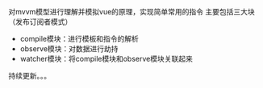 对mvvm模型进行理解并模拟vue的原理，实现简单常用的指令
主要包括三大块（发布订阅者模式）
* compile模块：进行模板和指令的解析
* observe模块：对数据进行劫持
* watcher模块：将compile模块和observe模块关联起来


持续更新。。。
